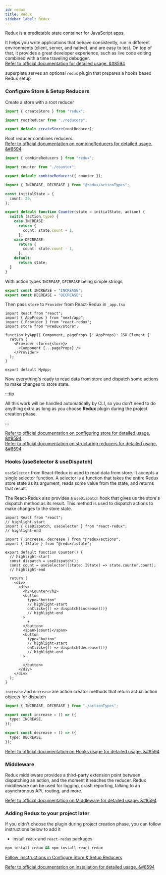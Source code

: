```yaml
---
id: redux
title: Redux
sidebar_label: Redux
---
```


Redux is a predictable state container for JavaScript apps.

It helps you write applications that behave consistently, run in different environments (client, server, and native), and are easy to test. On top of that, it provides a great developer experience, such as live code editing combined with a time traveling debugger.  
[Refer to official documentation for detailed usage. &#8594](https://redux.js.org/introduction/getting-started)

superplate serves an optional `redux` plugin that prepares a hooks based Redux setup
### Configure Store & Setup Reducers

Create a store with a root reducer
 ```ts title="src/redux/store.ts"
import { createStore } from "redux";

import rootReducer from "./reducers";

export default createStore(rootReducer);
 ```

Root reducer combines reducers.  
[Refer to official documentation on combineReducers for detailed usage. &#8594](https://redux.js.org/recipes/structuring-reducers/using-combinereducers)


 ```ts title="src/redux/reducers/index.ts"
import { combineReducers } from "redux";

import counter from "./counter";

export default combineReducers({ counter });
 ```

```ts title="src/redux/reducers/counter/index.ts"
import { INCREASE, DECREASE } from "@redux/actionTypes";

const initialState = {
  count: 20,
};

export default function Counter(state = initialState, action) {
  switch (action.type) {
    case INCREASE:
      return {
        count: state.count + 1,
      };
    case DECREASE:
      return {
        count: state.count - 1,
      };
    default:
      return state;
  }
}
```

With action types `INCREASE`, `DECREASE` being simple strings

```ts title="src/redux/actionTypes.ts"
export const INCREASE = "INCREASE";
export const DECREASE = "DECREASE";
```

Then pass `store` to `Provider` from React-Redux in `_app.tsx`
```tsx title="pages/_app.tsx"
import React from "react";
import { AppProps } from "next/app";
import { Provider } from "react-redux";
import store from "@redux/store";

function MyApp({ Component, pageProps }: AppProps): JSX.Element {
  return (
    <Provider store={store}>
      <Component {...pageProps} />
    </Provider>
  );
}

export default MyApp;

```

Now everything's ready to read data from store and dispatch some actions to make changes to store state.

:::tip

All this work will be handled automatically by CLI, so you don’t need to do anything extra as long as you choose **Redux** plugin during the project creation phase.

:::

[Refer to official documentation on configuring store for detailed usage. &#8594](https://redux.js.org/recipes/configuring-your-store)  
[Refer to official documentation on structuring reducers for detailed usage. &#8594](https://redux.js.org/recipes/structuring-reducers/structuring-reducers)

### Hooks (useSelector & useDispatch)

`useSelector` from React-Redux is used to read data from store. It accepts a single selector function. A selector is a function that takes the entire Redux store state as its argument, reads some value from the state, and returns that result.

The React-Redux also provides a `useDispatch` hook that gives us the store's dispatch method as its result. This method is used to dispatch actions to make changes to the store state.

```tsx title="src/components/counter/index.tsx"
import React from "react";
// highlight-start
import { useDispatch, useSelector } from "react-redux";
// highlight-end

import { increase, decrease } from "@redux/actions";
import { IState } from "@redux/istate";

export default function Counter() {
  // highlight-start
  const dispatch = useDispatch();
  const count = useSelector((state: IState) => state.counter.count);
  // highlight-end
  
  return (
    <div>
      <div>
        <h2>Counter</h2>
        <button
          type="button"
          // highlight-start
          onClick={() => dispatch(increase())}
          // highlight-end
        >
          +
        </button>
        <span>{count}</span>
        <button
          type="button"
          // highlight-start
          onClick={() => dispatch(decrease())}
          // highlight-end
        >
          -
        </button>
      </div>
    </div>
  );
}
```

`increase` and `decrease` are action creator methods that return actual action objects for dispatch

```ts title="src/redux/actions.ts"
import { INCREASE, DECREASE } from "./actionTypes";

export const increase = () => ({
  type: INCREASE,
});

export const decrease = () => ({
  type: DECREASE,
});
```

[Refer to official documentation on Hooks usage for detailed usage. &#8594](https://redux.js.org/tutorials/fundamentals/part-5-ui-react#reading-state-from-the-store-with-useselector)

### Middleware

Redux middleware provides a third-party extension point between dispatching an action, and the moment it reaches the reducer. Redux middleware can be used for logging, crash reporting, talking to an asynchronous API, routing, and more.

[Refer to official documentation on Middleware for detailed usage. &#8594](https://redux.js.org/tutorials/fundamentals/part-4-store#middleware)

### Adding Redux to your project later

If you didn't choose the plugin during project creation phase, you can follow instructions below to add it

- install `redux` and `react-redux` packages

```bash
npm install redux && npm install react-redux
```


[Follow insctructions in Configure Store & Setup Reducers](#configure-store--setup-reducers)

[Refer to official documentation on installation for detailed usage. &#8594](https://redux.js.org/introduction/installation)
